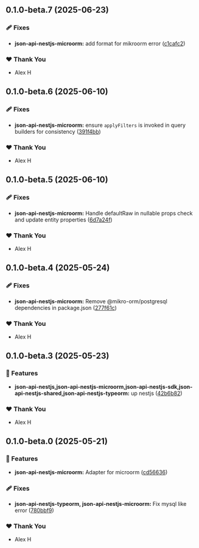 ## 0.1.0-beta.7 (2025-06-23)

### 🩹 Fixes

- **json-api-nestjs-microorm:** add format for mikroorm error ([c1cafc2](https://github.com/klerick/nestjs-json-api/commit/c1cafc2))

### ❤️ Thank You

- Alex H

## 0.1.0-beta.6 (2025-06-10)

### 🩹 Fixes

- **json-api-nestjs-microorm:** ensure `applyFilters` is invoked in query builders for consistency ([391f4bb](https://github.com/klerick/nestjs-json-api/commit/391f4bb))

### ❤️ Thank You

- Alex H

## 0.1.0-beta.5 (2025-06-10)

### 🩹 Fixes

- **json-api-nestjs-microorm:** Handle defaultRaw in nullable props check and update entity properties ([6d7a24f](https://github.com/klerick/nestjs-json-api/commit/6d7a24f))

### ❤️ Thank You

- Alex H

## 0.1.0-beta.4 (2025-05-24)

### 🩹 Fixes

- **json-api-nestjs-microorm:** Remove @mikro-orm/postgresql dependencies in package.json ([277f61c](https://github.com/klerick/nestjs-json-api/commit/277f61c))

### ❤️ Thank You

- Alex H

## 0.1.0-beta.3 (2025-05-23)

### 🚀 Features

- **json-api-nestjs,json-api-nestjs-microorm,json-api-nestjs-sdk,json-api-nestjs-shared,json-api-nestjs-typeorm:** up nestjs ([42b6b82](https://github.com/klerick/nestjs-json-api/commit/42b6b82))

### ❤️ Thank You

- Alex H

## 0.1.0-beta.0 (2025-05-21)

### 🚀 Features

- **json-api-nestjs-microorm:** Adapter for microorm ([cd56636](https://github.com/klerick/nestjs-json-api/commit/cd56636))

### 🩹 Fixes

- **json-api-nestjs-typeorm, json-api-nestjs-microorm:** Fix mysql like error ([780bbf9](https://github.com/klerick/nestjs-json-api/commit/780bbf9))

### ❤️ Thank You

- Alex H
